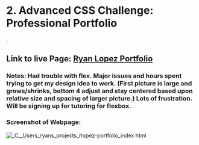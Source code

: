 # 2. Advanced CSS Challenge: Professional Portfolio
.
## Link to live Page: [Ryan Lopez Portfolio](https://ryanlopez12.github.io/rlopez-portfolio/)

### Notes: Had trouble with flex. Major issues and hours spent trying to get my design idea to work. (First picture is large and grows/shrinks, bottom 4 adjust and stay centered based upon relative size and spacing of larger picture.)  Lots of frustration.  Will be signing up for tutoring for flexbox.

### Screenshot of Webpage:
![_C__Users_ryans_projects_rlopez-portfolio_index html](https://user-images.githubusercontent.com/17996569/137647018-4b73d87d-a23c-4892-8e5a-963a4594932a.png)
